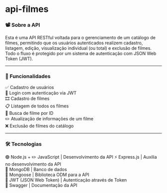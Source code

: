 # api-filmes
<h3> 📽️ Sobre a API</h3>
Esta é uma API RESTful voltada para o gerenciamento de um catálogo de filmes, permitindo que os usuários autenticados realizem cadastro, listagem, edição, visualização individual (ou total) e exclusão de filmes. Todo o fluxo é protegido por um sistema de autenticação com JSON Web Token (JWT).
<hr>

<h3>📌 Funcionalidades </h3>
✅ Cadastro de usuários <br>
🔐 Login com autenticação via JWT <br>
🎞️ Cadastro de filmes <br>
📋 Listagem de todos os filmes <br>
🔎 Busca de filme por ID <br>
✏️ Atualização de informações de um filme <br>
❌ Exclusão de filmes do catálogo <br>

<hr>
<h3>🛠️ Tecnologias</h3>

🟢 Node.js + ✏️ JavaScript | Desenvolvimento da API
⚡ Express.js | Auxilia no desenvolvimento da API <br>
🍃 MongoDB  | Banco de dados <br>
🧬 Mongoose  | Biblioteca ODM para a API <br>
🔐 JWT (JSON Web Token)  | Autenticação através de Token <br>
📘 Swagger  | Documentação da API <br>
